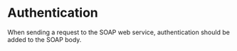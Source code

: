 # Authentication

When sending a request to the SOAP web service, authentication should be added to the SOAP body.

